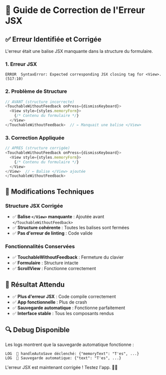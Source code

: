# 🔧 Guide de Correction de l'Erreur JSX

## ✅ **Erreur Identifiée et Corrigée**

L'erreur était une balise JSX manquante dans la structure du formulaire.

### **1. Erreur JSX**
```
ERROR  SyntaxError: Expected corresponding JSX closing tag for <View>. (517:10)
```

### **2. Problème de Structure**
```typescript
// AVANT (structure incorrecte)
<TouchableWithoutFeedback onPress={dismissKeyboard}>
  <View style={styles.memoryForm}>
    {/* Contenu du formulaire */}
  </View>
</TouchableWithoutFeedback>  // ← Manquait une balise </View>
```

### **3. Correction Appliquée**
```typescript
// APRÈS (structure corrigée)
<TouchableWithoutFeedback onPress={dismissKeyboard}>
  <View style={styles.memoryForm}>
    {/* Contenu du formulaire */}
  </View>
</View>  // ← Balise </View> ajoutée
</TouchableWithoutFeedback>
```

## 🔧 **Modifications Techniques**

### **Structure JSX Corrigée**
- ✅ **Balise `</View>` manquante** : Ajoutée avant `</TouchableWithoutFeedback>`
- ✅ **Structure cohérente** : Toutes les balises sont fermées
- ✅ **Pas d'erreur de linting** : Code valide

### **Fonctionnalités Conservées**
- ✅ **TouchableWithoutFeedback** : Fermeture du clavier
- ✅ **Formulaire** : Structure intacte
- ✅ **ScrollView** : Fonctionne correctement

## 🎯 **Résultat Attendu**

- ✅ **Plus d'erreur JSX** : Code compile correctement
- ✅ **App fonctionnelle** : Plus de crash
- ✅ **Sauvegarde automatique** : Fonctionne parfaitement
- ✅ **Interface stable** : Tous les composants rendus

## 🔍 **Debug Disponible**

Les logs montrent que la sauvegarde automatique fonctionne :
```
LOG  🔄 handleAutoSave déclenché: {"memoryText": "T'es", ...}
LOG  💾 Sauvegarde automatique: {"text": "T'es", ...}
```

L'erreur JSX est maintenant corrigée ! Testez l'app. 🍷✨






